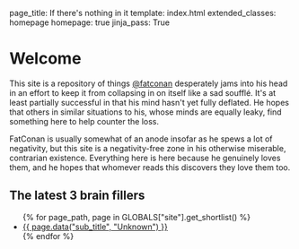 page_title: If there's nothing in it
template: index.html
extended_classes: homepage
homepage: true
jinja_pass: True

# Welcome

This site is a repository of things [@fatconan](https://twitter.com/fatconan) desperately jams into his head in an effort to 
keep it from collapsing in on itself like a sad soufflé. It's at least partially successful in that his mind hasn't yet 
fully deflated. He hopes that others in similar situations to his, whose minds are equally leaky, find something here to 
help counter the loss.

FatConan is usually somewhat of an anode insofar as he spews a lot of negativity, but this site is a negativity-free zone
in his otherwise miserable, contrarian existence. Everything here is here because he genuinely loves them, and he hopes that
whomever reads this discovers they love them too. 

## The latest 3 brain fillers
<nav class="inline">
    <ul>
    {% for page_path, page in GLOBALS["site"].get_shortlist() %}
        <li><a href="{{ page.target_url }}">{{ page.data("sub_title", "Unknown") }}</a></li>
    {% endfor %}
    </ul>
</nav>